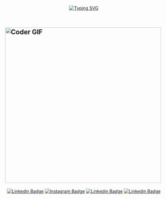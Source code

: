 <div align="center">
  <br><br><br>
  
  [![Typing SVG](https://readme-typing-svg.herokuapp.com?font=Oleo+Script&color=9D9ED3&size=60&center=true&vCenter=true&width=500&height=53&lines=%E3%80%80%E3%80%80Hi+there%2C+I'm+Keonho.+%E3%80%80%E3%80%80)](https://git.io/typing-svg)




<h2 align="left">
 <abc>

  <br>
    <img src="https://media.giphy.com/media/SWoSkN6DxTszqIKEqv/giphy.gif" alt="Coder GIF" width="500">
 </abc>
</h2> 



[![Linkedin Badge](https://img.shields.io/badge/-KeonhoChu-blue?style=flat-square&logo=Linkedin&logoColor=white&link=https://www.linkedin.com/in/keonho-chu-83936a29b//)](https://www.linkedin.com/in/keonho-chu-83936a29b/)
[![Instagram Badge](https://img.shields.io/badge/-@__chuuuuoooo-D7008A?style=flat-square&labelColor=D7008A&logo=Instagram&logoColor=white&link=https://www.instagram.com/__chuuuuoooo/)](https://www.instagram.com/__chuuuuoooo/)
[![Linkedin Badge](https://img.shields.io/badge/blog-green?style=flat-square&logo=appveyor&logoColor=white&link=keonhochu.github.io/hyde/)](keonhochu.github.io/hyde/)
[![Linkedin Badge](https://img.shields.io/badge/Resume-whitegreen?style=flat-square&logo=appveyor&logoColor=white&link=keonhochu.github.io/)](keonhochu.github.io/)


<!--
**KeonhoChu/KeonhoChu** is a ✨ _special_ ✨ repository because its `README.md` (this file) appears on your GitHub profile.11

Here are some ideas to get you started:

- 🔭 I’m currently working on .....
- 🌱 I’m currently learning ...
- 👯 I’m looking to collaborate on ...
- 🤔 I’m looking for help with ...
- 💬 Ask me about ...
- 📫 How to reach me: ...
- 😄 Pronouns: ...
- ⚡ Fun fact: ...
-->
